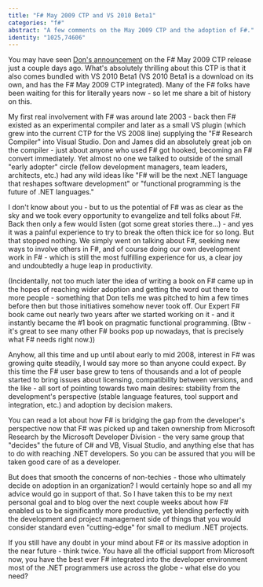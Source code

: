 ```yaml
---
title: "F# May 2009 CTP and VS 2010 Beta1"
categories: "f#"
abstract: "A few comments on the May 2009 CTP and the adoption of F#."
identity: "1025,74606"
---
```

You may have seen [Don's announcement](http://blogs.msdn.com/dsyme/archive/2009/05/20/visual-studio-2010-beta1-with-f-is-now-available-plus-matching-f-ctp-update-for-vs2008.aspx) on the F# May 2009 CTP release just a couple days ago. What's absolutely thrilling about this CTP is that it also comes bundled with VS 2010 Beta1 (VS 2010 Beta1 is a download on its own, and has the F# May 2009 CTP integrated). Many of the F# folks have been waiting for this for literally years now - so let me share a bit of history on this.

My first real involvement with F# was around late 2003 - back then F# existed as an experimental compiler and later as a small VS plugin (which grew into the current CTP for the VS 2008 line) supplying the "F# Research Compiler" into Visual Studio. Don and James did an absolutely great job on the compiler - just about anyone who used F# got hooked, becoming an F# convert immediately. Yet almost no one we talked to outside of the small "early adopter" circle (fellow development managers, team leaders, architects, etc.) had any wild ideas like "F# will be the next .NET language that reshapes software development" or "functional programming is the future of .NET languages."

I don't know about you - but to us the potential of F# was as clear as the sky and we took every opportunity to evangelize and tell folks about F#. Back then only a few would listen (got some great stories there...) - and yes it was a painful experience to try to break the often thick ice for so long. But that stopped nothing. We simply went on talking about F#, seeking new ways to involve others in F#, and of course doing our own development work in F# - which is still the most fulfilling experience for us, a clear joy and undoubtedly a huge leap in productivity.

(Incidentally, not too much later the idea of writing a book on F# came up in the hopes of reaching wider adoption and getting the word out there to more people - something that Don tells me was pitched to him a few times before then but those initiatives somehow never took off. Our Expert F# book came out nearly two years after we started working on it - and it instantly became the #1 book on pragmatic functional programming. (Btw - it's great to see many other F# books pop up nowadays, that is precisely what F# needs right now.))

Anyhow, all this time and up until about early to mid 2008, interest in F# was growing quite steadily, I would say more so than anyone could expect. By this time the F# user base grew to tens of thousands and a lot of people started to bring issues about licensing, compatibility between versions, and the like - all sort of pointing towards two main desires: stability from the development's perspective (stable language features, tool support and integration, etc.) and adoption by decision makers.

You can read a lot about how F# is bridging the gap from the developer's perspective now that F# was picked up and taken ownership from Microsoft Research by the Microsoft Developer Division - the very same group that "decides" the future of C# and VB, Visual Studio, and anything else that has to do with reaching .NET developers. So you can be assured that you will be taken good care of as a developer.

But does that smooth the concerns of non-techies - those who ultimately decide on adoption in an organization? I would certainly hope so and all my advice would go in support of that. So I have taken this to be my next personal goal and to blog over the next couple weeks about how F# enabled us to be significantly more productive, yet blending perfectly with the development and project management side of things that you would consider standard even "cutting-edge" for small to medium .NET projects.

If you still have any doubt in your mind about F# or its massive adoption in the near future - think twice. You have all the official support from Microsoft now, you have the best ever F# integrated into the developer environment most of the .NET programmers use across the globe - what else do you need?